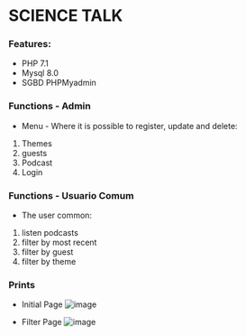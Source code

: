 # SCIENCE TALK
### Features: 
- PHP 7.1
- Mysql 8.0
- SGBD PHPMyadmin

### Functions - Admin
- Menu - Where it is possible to register, update and delete:
1. Themes
2. guests
3. Podcast
4. Login 

### Functions - Usuario Comum
- The user common:
1. listen podcasts
2. filter by most recent
3. filter by guest
4. filter by theme

### Prints
- Initial Page
![image](https://user-images.githubusercontent.com/41880119/64927655-f46f6580-d7e3-11e9-8891-47e26e8b6cd6.png)

- Filter Page
![image](https://user-images.githubusercontent.com/41880119/64927665-149f2480-d7e4-11e9-9e99-567441a29df3.png)


